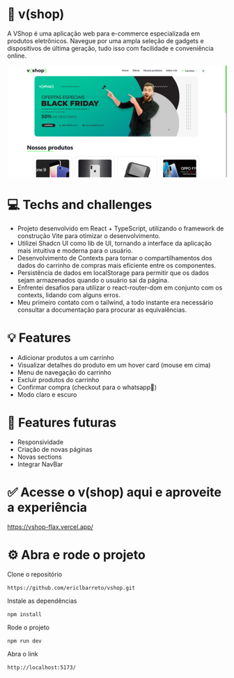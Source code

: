 # 💚 v(shop)

A VShop é uma aplicação web para e-commerce especializada em produtos eletrônicos. Navegue por uma ampla seleção de gadgets e dispositivos de última geração, tudo isso com facilidade e conveniência online.

<p align= "center">
  <img src='./src/assets/readme.png'/>
</p>

# 💻 Techs and challenges 
- Projeto desenvolvido em React + TypeScript, utilizando o framework de construção Vite para otimizar o desenvolvimento.
- Utilizei Shadcn UI como lib de UI, tornando a interface da aplicação mais intuitiva e moderna para o usuário.
- Desenvolvimento de Contexts para tornar o compartilhamentos dos dados do carrinho de compras mais eficiente entre os componentes.
- Persistência de dados em localStorage para permitir que os dados sejam armazenados quando o usuário sai da página.
- Enfrentei desafios para utilizar o react-router-dom em conjunto com os contexts, lidando com alguns erros.
- Meu primeiro contato com o tailwind, a todo instante era necessário consultar a documentação para procurar as equivalências.

# 💡 Features
- Adicionar produtos a um carrinho
- Visualizar detalhes do produto em um hover card (mouse em cima)
- Menu de navegação do carrinho
- Excluir produtos do carrinho 
- Confirmar compra (checkout para o whatsapp👀)
- Modo claro e escuro

# 🚀 Features futuras
- Responsividade
- Criação de novas páginas
- Novas sections
- Integrar NavBar

# ✅ Acesse o v(shop) aqui e aproveite a experiência

https://vshop-flax.vercel.app/

# ⚙️ Abra e rode o projeto
Clone o repositório
```
https://github.com/ericlbarreto/vshop.git
```
Instale as dependências
```
npm install
```
Rode o projeto
```
npm run dev
```
Abra o link
```
http://localhost:5173/
```
